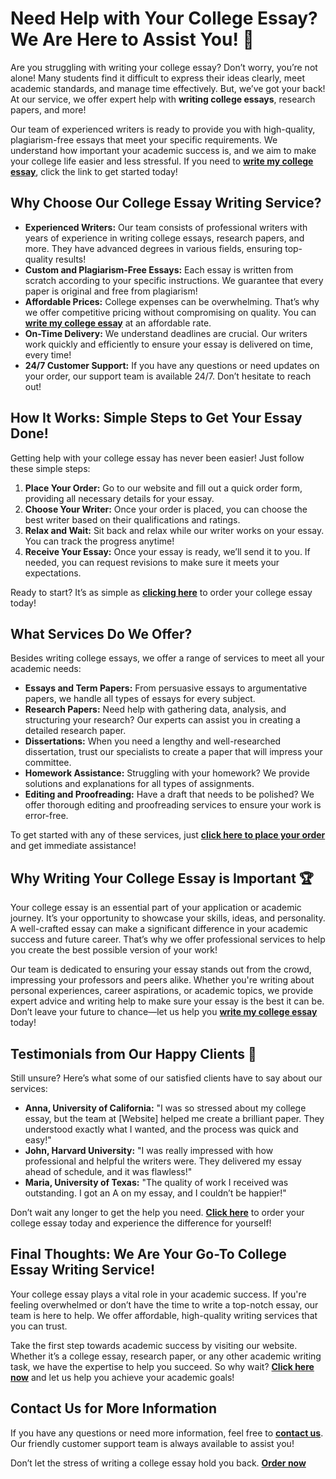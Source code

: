 <h1>Need Help with Your College Essay? We Are Here to Assist You! 📝</h1>

<p>Are you struggling with writing your college essay? Don’t worry, you’re not alone! Many students find it difficult to express their ideas clearly, meet academic standards, and manage time effectively. But, we’ve got your back! At our service, we offer expert help with <strong>writing college essays</strong>, research papers, and more!</p>

<p>Our team of experienced writers is ready to provide you with high-quality, plagiarism-free essays that meet your specific requirements. We understand how important your academic success is, and we aim to make your college life easier and less stressful. If you need to <a href="https://tinyurl.com/topessay?keyword=write+my+college+essay"><strong>write my college essay</strong></a>, click the link to get started today!</p>

<h2>Why Choose Our College Essay Writing Service?</h2>

<ul>
  <li><strong>Experienced Writers:</strong> Our team consists of professional writers with years of experience in writing college essays, research papers, and more. They have advanced degrees in various fields, ensuring top-quality results!</li>
  <li><strong>Custom and Plagiarism-Free Essays:</strong> Each essay is written from scratch according to your specific instructions. We guarantee that every paper is original and free from plagiarism!</li>
  <li><strong>Affordable Prices:</strong> College expenses can be overwhelming. That’s why we offer competitive pricing without compromising on quality. You can <a href="https://tinyurl.com/topessay?keyword=write+my+college+essay"><strong>write my college essay</strong></a> at an affordable rate.</li>
  <li><strong>On-Time Delivery:</strong> We understand deadlines are crucial. Our writers work quickly and efficiently to ensure your essay is delivered on time, every time!</li>
  <li><strong>24/7 Customer Support:</strong> If you have any questions or need updates on your order, our support team is available 24/7. Don’t hesitate to reach out!</li>
</ul>

<h2>How It Works: Simple Steps to Get Your Essay Done!</h2>

<p>Getting help with your college essay has never been easier! Just follow these simple steps:</p>

<ol>
  <li><strong>Place Your Order:</strong> Go to our website and fill out a quick order form, providing all necessary details for your essay.</li>
  <li><strong>Choose Your Writer:</strong> Once your order is placed, you can choose the best writer based on their qualifications and ratings.</li>
  <li><strong>Relax and Wait:</strong> Sit back and relax while our writer works on your essay. You can track the progress anytime!</li>
  <li><strong>Receive Your Essay:</strong> Once your essay is ready, we’ll send it to you. If needed, you can request revisions to make sure it meets your expectations.</li>
</ol>

<p>Ready to start? It’s as simple as <a href="https://tinyurl.com/topessay?keyword=write+my+college+essay"><strong>clicking here</strong></a> to order your college essay today!</p>

<h2>What Services Do We Offer?</h2>

<p>Besides writing college essays, we offer a range of services to meet all your academic needs:</p>

<ul>
  <li><strong>Essays and Term Papers:</strong> From persuasive essays to argumentative papers, we handle all types of essays for every subject.</li>
  <li><strong>Research Papers:</strong> Need help with gathering data, analysis, and structuring your research? Our experts can assist you in creating a detailed research paper.</li>
  <li><strong>Dissertations:</strong> When you need a lengthy and well-researched dissertation, trust our specialists to create a paper that will impress your committee.</li>
  <li><strong>Homework Assistance:</strong> Struggling with your homework? We provide solutions and explanations for all types of assignments.</li>
  <li><strong>Editing and Proofreading:</strong> Have a draft that needs to be polished? We offer thorough editing and proofreading services to ensure your work is error-free.</li>
</ul>

<p>To get started with any of these services, just <a href="https://tinyurl.com/topessay?keyword=write+my+college+essay"><strong>click here to place your order</strong></a> and get immediate assistance!</p>

<h2>Why Writing Your College Essay is Important 🏆</h2>

<p>Your college essay is an essential part of your application or academic journey. It’s your opportunity to showcase your skills, ideas, and personality. A well-crafted essay can make a significant difference in your academic success and future career. That’s why we offer professional services to help you create the best possible version of your work!</p>

<p>Our team is dedicated to ensuring your essay stands out from the crowd, impressing your professors and peers alike. Whether you're writing about personal experiences, career aspirations, or academic topics, we provide expert advice and writing help to make sure your essay is the best it can be. Don’t leave your future to chance—let us help you <a href="https://tinyurl.com/topessay?keyword=write+my+college+essay"><strong>write my college essay</strong></a> today!</p>

<h2>Testimonials from Our Happy Clients 🌟</h2>

<p>Still unsure? Here’s what some of our satisfied clients have to say about our services:</p>

<ul>
  <li><strong>Anna, University of California:</strong> "I was so stressed about my college essay, but the team at [Website] helped me create a brilliant paper. They understood exactly what I wanted, and the process was quick and easy!"</li>
  <li><strong>John, Harvard University:</strong> "I was really impressed with how professional and helpful the writers were. They delivered my essay ahead of schedule, and it was flawless!"</li>
  <li><strong>Maria, University of Texas:</strong> "The quality of work I received was outstanding. I got an A on my essay, and I couldn’t be happier!"</li>
</ul>

<p>Don’t wait any longer to get the help you need. <a href="https://tinyurl.com/topessay?keyword=write+my+college+essay"><strong>Click here</strong></a> to order your college essay today and experience the difference for yourself!</p>

<h2>Final Thoughts: We Are Your Go-To College Essay Writing Service!</h2>

<p>Your college essay plays a vital role in your academic success. If you're feeling overwhelmed or don’t have the time to write a top-notch essay, our team is here to help. We offer affordable, high-quality writing services that you can trust.</p>

<p>Take the first step towards academic success by visiting our website. Whether it’s a college essay, research paper, or any other academic writing task, we have the expertise to help you succeed. So why wait? <a href="https://tinyurl.com/topessay?keyword=write+my+college+essay"><strong>Click here now</strong></a> and let us help you achieve your academic goals!</p>

<h2>Contact Us for More Information</h2>

<p>If you have any questions or need more information, feel free to <a href="https://tinyurl.com/topessay?keyword=write+my+college+essay"><strong>contact us</strong></a>. Our friendly customer support team is always available to assist you!</p>

<p>Don’t let the stress of writing a college essay hold you back. <a href="https://tinyurl.com/topessay?keyword=write+my+college+essay"><strong>Order now</
Get Expert Help with Your College Essay - Fast and Reliable Writing Service
